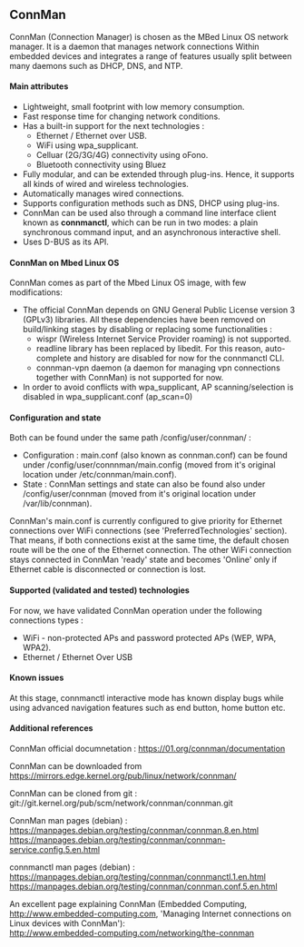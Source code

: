 ## ConnMan

ConnMan (Connection Manager) is chosen as the MBed Linux OS network manager. It is a daemon that manages network connections Within embedded devices and integrates a range of features usually split between many daemons such as DHCP, DNS, and NTP.

#### Main attributes
* Lightweight, small footprint with low memory consumption.
* Fast response time for changing network conditions.
* Has a built-in support for the next technologies :
    * Ethernet / Ethernet over USB.
    * WiFi using wpa_supplicant.
    * Celluar (2G/3G/4G) connectivity using oFono.
    * Bluetooth connectivity using Bluez
* Fully modular, and can be extended through plug-ins. Hence, it supports all kinds of wired and wireless technologies.
* Automatically manages wired connections.
* Supports configuration methods such as DNS, DHCP using plug-ins.
* ConnMan can be used also through a command line interface client known as **connmanctl**, which can be run in two modes: a plain synchronous command input, and an asynchronous interactive shell.
* Uses D-BUS as its API.

#### ConnMan on Mbed Linux OS

ConnMan comes as part of the Mbed Linux OS image, with few modifications:
* The official ConnMan depends on GNU General Public License version 3 (GPLv3) libraries. All these dependencies have been removed on build/linking stages by disabling or replacing some functionalities :
    * wispr (Wireless Internet Service Provider roaming) is not supported.
    * readline library has been replaced by libedit. For this reason, auto-complete and history are disabled for now for the connmanctl  CLI.
    * connman-vpn daemon (a daemon for managing vpn connections together with ConnMan) is not supported for now.
* In order to avoid conflicts with wpa_supplicant, AP scanning/selection is disabled in wpa_supplicant.conf (ap_scan=0)

#### Configuration and state
Both can be found under the same path /config/user/connman/ :
* Configuration : main.conf (also known as connman.conf) can be found under /config/user/connnman/main.config (moved from it's original location under /etc/connman/main.conf).
* State : ConnMan settings and state can also be found also under /config/user/connman (moved from it's original location under /var/lib/connman).

ConnMan's main.conf is currently configured to give priority for Ethernet connections over WiFi connections (see 'PreferredTechnologies' section). That means, if both connections exist at the same time, the default chosen route will be the one of the Ethernet connection. The other WiFi connection stays connected in ConnMan 'ready'  state and becomes 'Online' only if Ethernet cable is disconnected or connection is lost.

#### Supported (validated and tested) technologies
For now, we have validated ConnMan operation under the following connections types :
* WiFi - non-protected APs and password protected APs (WEP, WPA, WPA2).
* Ethernet / Ethernet Over USB

#### Known issues
At this stage, connmanctl interactive mode has known display bugs while using advanced navigation features such as end button, home button etc.

#### Additional references
ConnMan official documnetation :
https://01.org/connman/documentation

ConnMan can be downloaded from https://mirrors.edge.kernel.org/pub/linux/network/connman/

ConnMan can be cloned from git :
git://git.kernel.org/pub/scm/network/connman/connman.git

ConnMan man pages (debian) :
https://manpages.debian.org/testing/connman/connman.8.en.html
https://manpages.debian.org/testing/connman/connman-service.config.5.en.html

connmanctl man pages (debian) : https://manpages.debian.org/testing/connman/connmanctl.1.en.html
https://manpages.debian.org/testing/connman/connman.conf.5.en.html

An excellent page explaining ConnMan (Embedded Computing, http://www.embedded-computing.com, 'Managing Internet connections on Linux devices with ConnMan'):  
http://www.embedded-computing.com/networking/the-connman
